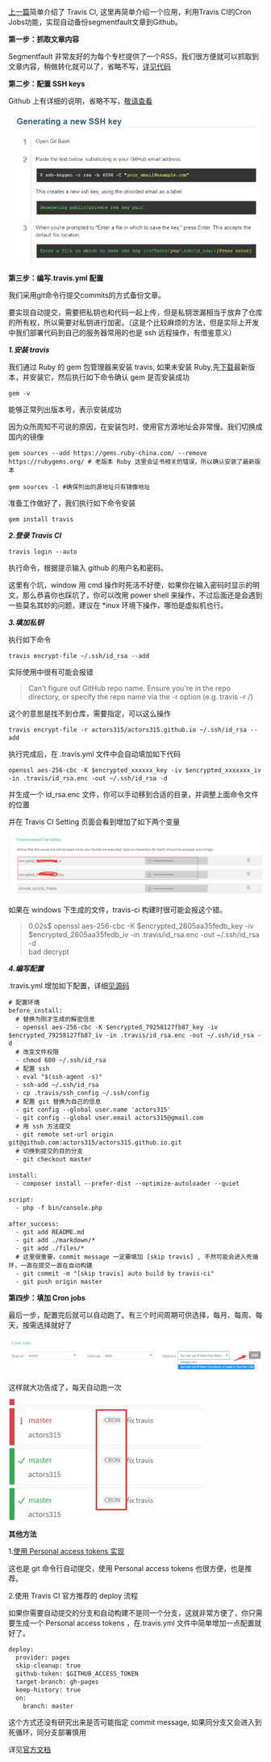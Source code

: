 [上一篇](https://segmentfault.com/a/1190000017891810)简单介绍了 Travis CI, 这里再简单介绍一个应用，利用Travis CI的Cron Jobs功能，实现自动备份segmentfault文章到Github。

**第一步：抓取文章内容**

Segmentfault 非常友好的为每个专栏提供了一个RSS，我们很方便就可以抓取到文章内容，稍做转化就可以了，省略不写，[详见代码](https://github.com/actors315/actors315.github.io/blob/master/bin/console.php)

**第二步：配置 SSH keys**

Github 上有详细的说明，省略不写，[敬请查看](https://help.github.com/articles/generating-a-new-ssh-key-and-adding-it-to-the-ssh-agent/)

![clipboard.png](/blog/files/images/3aaa3b5b69dc07bee48e9f22e48949dc.png "clipboard.png")

**第三步：编写.travis.yml 配置**

我们采用git命令行提交commits的方式备份文章。

要实现自动提交，需要把私钥也和代码一起上传，但是私钥泄漏相当于放弃了仓库的所有权，所以需要对私钥进行加密。（这是个比较麻烦的方法，但是实际上开发中我们部署代码到自己的服务器常用的也是 ssh 远程操作，有借鉴意义）

***1.安装 travis***

我们通过 Ruby 的 gem 包管理器来安装 travis, 如果未安装 Ruby,先[下载](http://www.ruby-lang.org)最新版本，并安装它，然后执行如下命令确认 gem 是否安装成功

```
gem -v
```

能够正常列出版本号，表示安装成功

因为众所周知不可说的原因，在安装包时，使用官方源地址会非常慢。我们切换成国内的镜像

```
gem sources --add https://gems.ruby-china.com/ --remove https://rubygems.org/ # 老版本 Ruby 这里会证书相关的错误，所以确认安装了最新版本

gem sources -l #确保列出的源地址只有镜像地址
```

准备工作做好了，我们执行如下命令安装

```
gem install travis
```

***2.登录 Travis CI***

```
travis login --auto
```

执行命令，根据提示输入 github 的用户名和密码。

这里有个坑，window 用 cmd 操作时死活不好使，如果你在输入密码时显示的明文，那么恭喜你也踩坑了，你可以改用 power shell 来操作，不过后面还是会遇到一些莫名其妙的问题，建议在 \*inux 环境下操作，哪怕是虚拟机也行。

***3.填加私钥***

执行如下命令

```
travis encrypt-file ~/.ssh/id_rsa --add
```

实际使用中很有可能会报错

> Can't figure out GitHub repo name. Ensure you're in the repo directory, or specify the repo name via the -r option (e.g. travis <command> -r <owner>/<repo>)

这个的意思是找不到仓库，需要指定，可以这么操作

```
travis encrypt-file -r actors315/actors315.github.io ~/.ssh/id_rsa --add
```

执行完成后，在 .travis.yml 文件中会自动填加如下代码

```
openssl aes-256-cbc -K $encrypted_xxxxxx_key -iv $encrypted_xxxxxxx_iv -in .travis/id_rsa.enc -out ~/.ssh/id_rsa -d
```

并生成一个 id\_rsa.enc 文件，你可以手动移到合适的目录，并调整上面命令文件的位置

并在 Travis CI Setting 页面会看到增加了如下两个变量

![clipboard.png](/blog/files/images/89451961de7451e585291e6f52ac6fa2.png "clipboard.png")

如果在 windows 下生成的文件，travis-ci 构建时很可能会报这个错。

> 0.02s$ openssl aes-256-cbc -K $encrypted\_2805aa35fedb\_key -iv $encrypted\_2805aa35fedb\_iv -in .travis/id\_rsa.enc -out ~/.ssh/id\_rsa -d  
> bad decrypt

***4.编写配置***

.travis.yml 增加如下配置，详细[见源码](https://github.com/actors315/actors315.github.io/blob/master/.travis.yml)

```
# 配置环境
before_install:
  # 替换为刚才生成的解密信息
  - openssl aes-256-cbc -K $encrypted_79258127fb87_key -iv $encrypted_79258127fb87_iv -in .travis/id_rsa.enc -out ~/.ssh/id_rsa -d
  # 改变文件权限
  - chmod 600 ~/.ssh/id_rsa
  # 配置 ssh
  - eval "$(ssh-agent -s)"
  - ssh-add ~/.ssh/id_rsa
  - cp .travis/ssh_config ~/.ssh/config
  # 配置 git 替换为自己的信息
  - git config --global user.name 'actors315'
  - git config --global user.email actors315@gmail.com
  # 用 ssh 方法提交
  - git remote set-url origin git@github.com:actors315/actors315.github.io.git
  # 切换到提交的目的分支
  - git checkout master

install:
  - composer install --prefer-dist --optimize-autoloader --quiet

script:
  - php -f bin/console.php

after_success:
  - git add README.md
  - git add ./markdown/*
  - git add ./files/*
  # 这里很重要，commit message 一定要填加 [skip travis] , 不然可能会进入死循环，一直在提交一直在自动构建
  - git commit -m "[skip travis] auto build by travis-ci" 
  - git push origin master
```

**第四步：填加 Cron jobs**

最后一步，配置完后就可以自动跑了。有三个时间周期可供选择，每月、每周、每天，按需选择就好了

![clipboard.png](/blog/files/images/f974e16864421adc198e0553d1321d59.png "clipboard.png")

这样就大功告成了，每天自动跑一次

![clipboard.png](/blog/files/images/93a2024c1a86bf167139fe497bcf2ce1.png "clipboard.png")

**其他方法**

1.[使用 Personal access tokens 实现](https://www.cnblogs.com/morang/p/7228488.html)

这也是 git 命令行自动提交，使用 Personal access tokens 也很方便，也是推荐。

2.使用 Travis CI 官方推荐的 deploy 流程

如果你需要自动提交的分支和自动构建不是同一个分支，这就非常方便了，你只需要生成一个 Personal access tokens ，在.travis.yml 文件中简单增加一点配置就好了。

```
deploy:
  provider: pages
  skip-cleanup: true
  github-token: $GITHUB_ACCESS_TOKEN
  target-branch: gh-pages
  keep-history: true
  on:
    branch: master
```

这个方式还没有研究出来是否可能指定 commit message, 如果同分支又会进入到死循环，同分支部署慎用

详见[官方文档](https://docs.travis-ci.com/user/deployment/pages/)